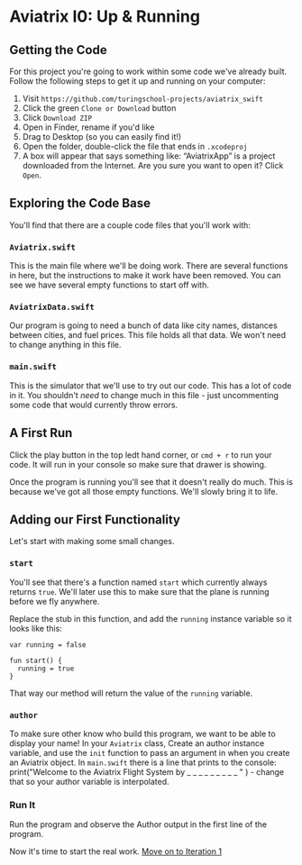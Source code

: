 # Aviatrix I0: Up & Running

## Getting the Code

For this project you're going to work within some code we've already built. Follow the following steps to get it up and running on your computer:

1. Visit `https://github.com/turingschool-projects/aviatrix_swift`
2. Click the green `Clone or Download` button
3. Click `Download ZIP`
4. Open in Finder, rename if you'd like
5. Drag to Desktop (so you can easily find it!)
6. Open the folder, double-click the file that ends in `.xcodeproj`
7. A box will appear that says something like: “AviatrixApp” is a project downloaded from the Internet. Are you sure you want to open it? Click `Open`.

## Exploring the Code Base

You'll find that there are a couple code files that you'll work with:

### `Aviatrix.swift`

This is the main file where we'll be doing work. There are several functions in here, but the instructions to make it work have been removed. You can see we have several empty functions to start off with.

### `AviatrixData.swift`

Our program is going to need a bunch of data like city names, distances between cities, and fuel prices. This file holds all that data. We won't need to change anything in this file.

### `main.swift`

This is the simulator that we'll use to try out our code. This has a lot of code in it. You shouldn't *need* to change much in this file - just uncommenting some code that would currently throw errors.

## A First Run

Click the play button in the top ledt hand corner, or `cmd + r` to run your code. It will run in your console so make sure that drawer is showing.

Once the program is running you'll see that it doesn't really do much. This is because we've got all those empty functions. We'll slowly bring it to life.

## Adding our First Functionality

Let's start with making some small changes.

### `start`

You'll see that there's a function named `start` which currently always returns `true`. We'll later use this to make sure that the plane is running before we fly anywhere.

Replace the stub in this function, and add the `running` instance variable so it looks like this:

```
var running = false

fun start() {
  running = true
}
```

That way our method will return the value of the `running` variable.

### `author`

To make sure other know who build this program, we want to be able to display your name! In your `Aviatrix` class, Create an author instance variable, and use the `init` function to pass an argument in when you create an Aviatrix object. In `main.swift` there is a line that prints to the console: print("Welcome to the Aviatrix Flight System by _ _ _ _ _ _ _ _ _ " ) - change that so your author variable is interpolated.

### Run It

Run the program and observe the Author output in the first line of the program.

Now it's time to start the real work. [Move on to Iteration 1](./i1_destinations.markdown)
